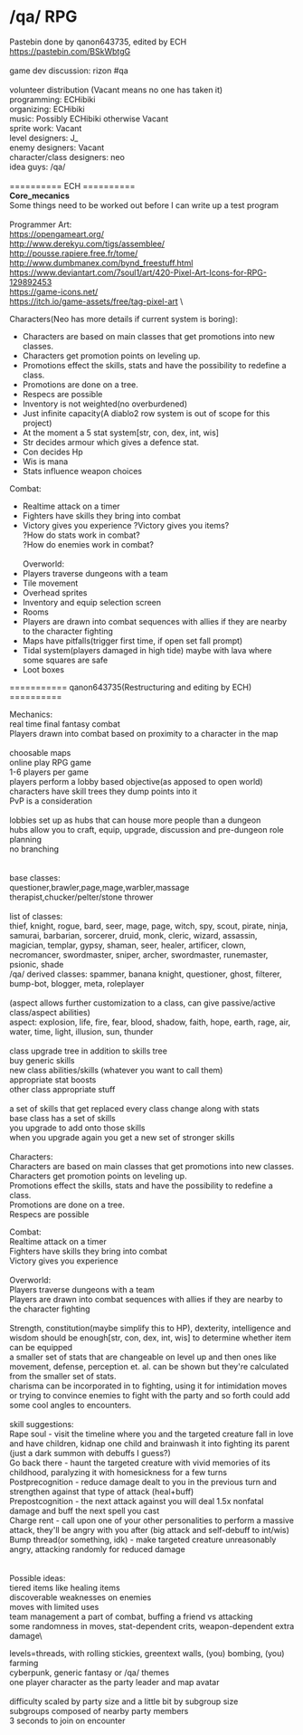 # /qa/ RPG

Pastebin done by qanon643735, edited by ECH https://pastebin.com/BSkWbtgG
\
\
game dev discussion: rizon #qa\
 \
volunteer distribution (Vacant means no one has taken it)\
programming: ECHibiki\
organizing: ECHibiki\
music: Possibly ECHibiki otherwise Vacant\
sprite work: Vacant\
level designers: J_\
enemy designers: Vacant\
character/class designers: neo\
idea guys: /qa/\
\
========== ECH ==========
\
__Core_mecanics__\
Some things need to be worked out before I can write up a test program\
\
Programmer Art: \
https://opengameart.org/ \
http://www.derekyu.com/tigs/assemblee/ \
http://pousse.rapiere.free.fr/tome/ \
http://www.dumbmanex.com/bynd_freestuff.html \
https://www.deviantart.com/7soul1/art/420-Pixel-Art-Icons-for-RPG-129892453 \
https://game-icons.net/ \
https://itch.io/game-assets/free/tag-pixel-art \

Characters(Neo has more details if current system is boring):
- Characters are based on main classes that get promotions into new classes.
- Characters get promotion points on leveling up.
- Promotions effect the skills, stats and have the possibility to redefine a class.
- Promotions are done on a tree.
- Respecs are possible
- Inventory is not weighted(no overburdened)
- Just infinite capacity(A diablo2 row system is out of scope for this project)
- At the moment a 5 stat system[str, con, dex, int, wis]
- Str decides armour which gives a defence stat. 
- Con decides Hp
- Wis is mana
- Stats influence weapon choices

Combat:
- Realtime attack on a timer
- Fighters have skills they bring into combat
- Victory gives you experience
?Victory gives you items?\
?How do stats work in combat?\
?How do enemies work in combat?\
\
Overworld:
- Players traverse dungeons with a team
- Tile movement
- Overhead sprites
- Inventory and equip selection screen
- Rooms
- Players are drawn into combat sequences with allies if they are nearby to the character fighting
- Maps have pitfalls(trigger first time, if open set fall prompt)
- Tidal system(players damaged in high tide) maybe with lava where some squares are safe
- Loot boxes

=========== qanon643735(Restructuring and editing by ECH) ==========

Mechanics: \
real time final fantasy combat\
Players drawn into combat based on proximity to a character in the map \
\
choosable maps \
online play RPG game\
1-6 players per game\
players perform a lobby based objective(as apposed to open world)\
characters have skill trees they dump points into it\
PvP is a consideration\
 \
lobbies set up as hubs that can house more people than a dungeon\
hubs allow you to craft, equip, upgrade, discussion and pre-dungeon role planning\
no branching\
\
\
base classes: \
questioner,brawler,page,mage,warbler,massage therapist,chucker/pelter/stone thrower\
 \
list of classes: \
thief, knight, rogue, bard, seer, mage, page, witch, spy, scout, pirate, ninja, samurai, barbarian, sorcerer, druid, monk, cleric, wizard, assassin, magician, templar, gypsy, shaman, seer, healer, artificer, clown, necromancer, swordmaster, sniper, archer, swordmaster, runemaster, psionic, shade\
/qa/ derived classes: spammer, banana knight, questioner, ghost, filterer, bump-bot, blogger, meta, roleplayer\
 \
(aspect allows further customization to a class, can give passive/active class/aspect abilities)\
aspect: explosion, life, fire, fear, blood, shadow, faith, hope, earth, rage, air, water, time, light, illusion, sun, thunder\
 \
class upgrade tree in addition to skills tree\
buy generic skills\
new class abilities/skills (whatever you want to call them)\
appropriate stat boosts\
other class appropriate stuff\
 \
a set of skills that get replaced every class change along with stats\
base class has a set of skills\
you upgrade to add onto those skills\
when you upgrade again you get a new set of stronger skills\
 \
Characters:\
Characters are based on main classes that get promotions into new classes.\
Characters get promotion points on leveling up.\
Promotions effect the skills, stats and have the possibility to redefine a class.\
Promotions are done on a tree.\
Respecs are possible
 
Combat:\
Realtime attack on a timer\
Fighters have skills they bring into combat\
Victory gives you experience\
 \
Overworld:\
Players traverse dungeons with a team\
Players are drawn into combat sequences with allies if they are nearby to the character fighting\
 \
Strength, constitution(maybe simplify this to HP), dexterity, intelligence and wisdom should be enough[str, con, dex, int, wis] to determine whether item can be equipped\
a smaller set of stats that are changeable on level up and then ones like movement, defense, perception et. al. can be shown but they're calculated from the smaller set of stats.\
charisma can be incorporated in to fighting, using it for intimidation moves or trying to convince enemies to fight with the party and so forth could add some cool angles to encounters.\
 \
skill suggestions:\
Rape soul - visit the timeline where you and the targeted creature fall in love and have children, kidnap one child and brainwash it into fighting its parent (just a dark summon with debuffs I guess?)\
Go back there - haunt the targeted creature with vivid memories of its childhood, paralyzing it with homesickness for a few turns\
Postprecognition - reduce damage dealt to you in the previous turn and strengthen against that type of attack (heal+buff)\
Prepostcognition - the next attack against you will deal 1.5x nonfatal damage and buff the next spell you cast\
Charge rent - call upon one of your other personalities to perform a massive attack, they'll be angry with you after (big attack and self-debuff to int/wis)\
Bump thread(or something, idk) - make targeted creature unreasonably angry, attacking randomly for reduced damage\
\
\
Possible ideas:\
tiered items like healing items\
discoverable weaknesses on enemies\
moves with limited uses\
team management a part of combat, buffing a friend vs attacking\
some randomness in moves, stat-dependent crits, weapon-dependent extra damage\
  
levels=threads, with rolling stickies, greentext walls, (you) bombing, (you) farming\
cyberpunk, generic fantasy or /qa/ themes\
one player character as the party leader and map avatar\
 \
difficulty scaled by party size and a little bit by subgroup size\
subgroups composed of nearby party members\
3 seconds to join on encounter

